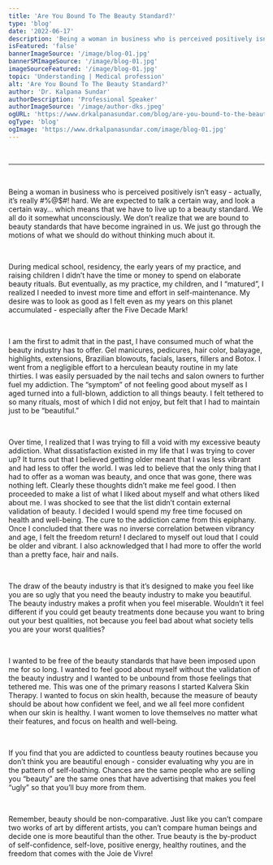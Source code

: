 ```yaml
---
title: 'Are You Bound To The Beauty Standard?'
type: 'blog'
date: '2022-06-17'
description: 'Being a woman in business who is perceived positively isn’t easy - actually,  it’s really #%@$#! hard.'
isFeatured: 'false'
bannerImageSource: '/image/blog-01.jpg'
bannerSMImageSource: '/image/blog-01.jpg'
imageSourceFeatured: '/image/blog-01.jpg'
topic: 'Understanding | Medical profession'
alt: 'Are You Bound To The Beauty Standard?'
author: 'Dr. Kalpana Sundar'
authorDescription: 'Professional Speaker'
authorImageSource: '/image/author-dks.jpeg'
ogURL: 'https://www.drkalpanasundar.com/blog/are-you-bound-to-the-beauty-standard'
ogType: 'blog'
ogImage: 'https://www.drkalpanasundar.com/image/blog-01.jpg'
---
```

<br>

---
<br>

Being a woman in business who is perceived positively isn’t easy - actually,  it’s really #%@$#! hard. We are expected to talk a certain way, and look a certain way… which means that we have to live up to a beauty standard. We all do it somewhat unconsciously.
We don’t realize that we are bound to beauty standards that have become ingrained in us. We just go through the motions of what we should do without thinking much about it.

<br>

During medical school, residency, the early years of my practice, and raising children I didn’t have the time or money to spend on elaborate beauty rituals.  But eventually, as my practice, my children, and I “matured”, I realized I needed to invest more time and effort in self-maintenance. My desire was to look as good as I felt even as my years on this planet accumulated - especially after the Five Decade Mark!

<br>

I am the first to admit that in the past, I have consumed much of what the beauty industry has to offer.  Gel manicures, pedicures, hair color, balayage, highlights, extensions, Brazilian blowouts, facials, lasers, fillers and Botox.  I went from a negligible effort to a herculean beauty routine in my late thirties. I was easily persuaded by the nail techs and salon owners to further fuel my addiction.  The “symptom” of not feeling good about myself as I aged turned into a full-blown, addiction to all things beauty.  I felt tethered to so many rituals, most of which I did not enjoy, but felt that I had to maintain just to be “beautiful.”

<br>

Over time, I realized that I was trying to fill a void with my excessive beauty addiction. What dissatisfaction existed in my life that I was trying to cover up? It turns out that I believed getting older meant that I was less vibrant and had less to offer the world.  I was led to believe that the only thing that I had to offer as a woman was beauty, and once that was gone, there was nothing left.  Clearly these thoughts didn’t make me feel good.  I then proceeded to make a list of what I liked about myself and what others liked about me.  I was shocked to see that the list didn’t contain external validation of beauty. I decided I would spend my free time focused on health and well-being.  The cure to the addiction came from this epiphany. Once I concluded that there was no inverse correlation between vibrancy and age, I felt the freedom return!  I declared to myself out loud that I could be older and vibrant.  I also acknowledged that I had more to offer the world than a pretty face, hair and nails.

<br>

The draw of the beauty industry is that it’s designed to make you feel like you are so ugly that you need the beauty industry to make you beautiful. The beauty industry makes a profit when you feel miserable. Wouldn’t it feel different if you could get beauty treatments done because you want to bring out your best qualities, not because you feel bad about what society tells you are your worst qualities?

<br>

I wanted to be free of the beauty standards that have been imposed upon me for so long.  I wanted to feel good about myself without the validation of the beauty industry and I wanted to be unbound from those feelings that tethered me. This was one of the primary reasons I started Kalvera Skin Therapy.  I wanted to focus on skin health, because the measure of beauty should be about how confident we feel, and we all feel more confident when our skin is healthy. I want women to love themselves no matter what their features, and focus on health and well-being.

<br>

If you find that you are addicted to countless beauty routines because you don’t think you are beautiful enough - consider evaluating why you are in the pattern of self-loathing. Chances are the same people who are selling you “beauty” are the same ones that have advertising that makes you feel “ugly” so that you’ll buy more from them.

<br>

Remember, beauty should be non-comparative.  Just like you can’t compare two works of art by different artists, you can’t compare human beings and decide one is more beautiful than the other.  True beauty is the by-product of self-confidence, self-love, positive energy, healthy routines, and the freedom that comes with the Joie de Vivre!


